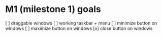 # M1 (milestone 1) goals
[ ] draggable windows
[ ] working taskbar + menu
[ ] minimize button on windows
[ ] maximize button on windows
[x] close button on windows
